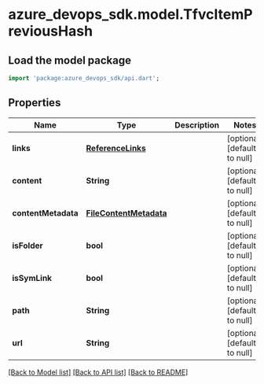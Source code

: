 # azure_devops_sdk.model.TfvcItemPreviousHash

## Load the model package
```dart
import 'package:azure_devops_sdk/api.dart';
```

## Properties
Name | Type | Description | Notes
------------ | ------------- | ------------- | -------------
**links** | [**ReferenceLinks**](ReferenceLinks.md) |  | [optional] [default to null]
**content** | **String** |  | [optional] [default to null]
**contentMetadata** | [**FileContentMetadata**](FileContentMetadata.md) |  | [optional] [default to null]
**isFolder** | **bool** |  | [optional] [default to null]
**isSymLink** | **bool** |  | [optional] [default to null]
**path** | **String** |  | [optional] [default to null]
**url** | **String** |  | [optional] [default to null]

[[Back to Model list]](../README.md#documentation-for-models) [[Back to API list]](../README.md#documentation-for-api-endpoints) [[Back to README]](../README.md)


